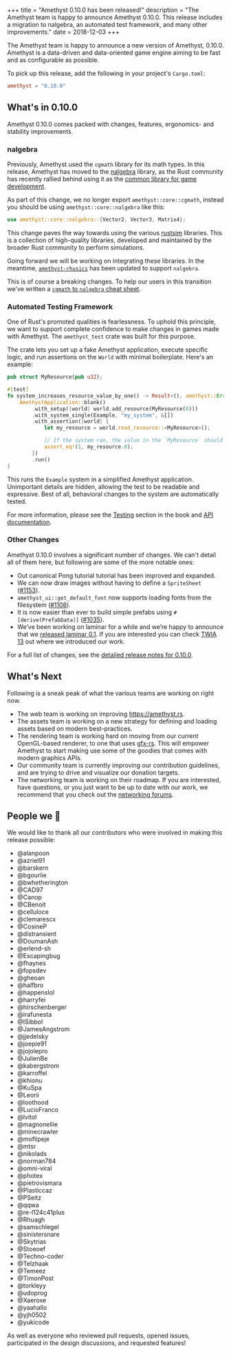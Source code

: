 +++
title = "Amethyst 0.10.0 has been released!"
description = "The Amethyst team is happy to announce Amethyst 0.10.0. This release includes a migration to nalgebra, an automated test framework, and many other improvements."
date = 2018-12-03
+++

The Amethyst team is happy to announce a new version of Amethyst, 0.10.0.
Amethyst is a data-driven and data-oriented game engine aiming to be fast and as configurable as possible.

To pick up this release, add the following in your project's `Cargo.toml`:

```toml
amethyst = "0.10.0"
```

## What's in 0.10.0

Amethyst 0.10.0 comes packed with changes, features, ergonomics- and stability improvements.

### nalgebra

Previously, Amethyst used the `cgmath` library for its math types.
In this release, Amethyst has moved to the [nalgebra][nalgebra] library, as the Rust community has
recently rallied behind using it as the [common library for game development][nalgebra-rally].

[nalgebra]: https://www.nalgebra.org/
[nalgebra-rally]: https://users.rust-lang.org/t/cgmath-looking-for-new-maintainers/20406

As part of this change, we no longer export `amethyst::core::cgmath`, instead you should be using
`amethyst::core::nalgebra` like this:

```rust
use amethyst::core::nalgebra::{Vector2, Vector3, Matrix4};
```

This change paves the way towards using the various [rustsim](https://www.rustsim.org/) libraries.
This is a collection of high-quality libraries, developed and maintained by the broader Rust
community to perform simulations.

Going forward we will be working on integrating these libraries.
In the meantime, [`amethyst-rhusics`](https://github.com/amethyst/amethyst-rhusics) has been
updated to support `nalgebra`.

This is of course a breaking changes. To help our users in this transition we've written a
[`cgmath` to `nalgebra` cheat sheet][cgmath-to-nalgebra].

[cgmath-to-nalgebra]: https://www.amethyst.rs/book/latest/appendices/b_migration_notes/cgmath_to_nalgebra.html

###  Automated Testing Framework

One of Rust's promoted qualities is fearlessness.
To uphold this principle, we want to support complete confidence to make changes in games made with Amethyst.
The `amethyst_test` crate was built for this purpose.

The crate lets you set up a fake Amethyst application, execute specific logic, and run assertions
on the `World` with minimal boilerplate.
Here's an example:

```rust
pub struct MyResource(pub u32);

#[test]
fn system_increases_resource_value_by_one() -> Result<(), amethyst::Error> {
    AmethystApplication::blank()
        .with_setup(|world| world.add_resource(MyResource(0)))
        .with_system_single(Example, "my_system", &[])
        .with_assertion(|world| {
            let my_resource = world.read_resource::<MyResource>();

            // If the system ran, the value in the `MyResource` should be 1.
            assert_eq!(1, my_resource.0);
        })
        .run()
}
```

This runs the `Example` system in a simplified Amethyst application.
Unimportant details are hidden, allowing the test to be readable and expressive.
Best of all, behavioral changes to the system are automatically tested.

For more information, please see the [Testing][testing]
section in the book and [API documentation][api].

[testing]: https://www.amethyst.rs/book/latest/testing.html
[api]: https://www.amethyst.rs/doc/latest/doc/amethyst_test/index.html

### Other Changes

Amethyst 0.10.0 involves a significant number of changes.
We can't detail all of them here, but following are some of the more notable ones:

* Out canonical Pong tutorial tutorial has been improved and expanded.
* We can now draw images without having to define a `SpriteSheet` ([#1153]).
* `amethyst_ui::get_default_font` now supports loading fonts from the filesystem ([#1108]).
* It is now easier than ever to build simple prefabs using `#[derive(PrefabData)]` ([#1035]).
* We’ve been working on laminar for a while and we’re happy to announce that we
  [released laminar 0.1][laminar].
  If you are interested you can check [TWIA 13][twia-13] out where we introduced our work.

For a full list of changes, see the [detailed release notes for 0.10.0][changelog].

[#1153]: https://github.com/amethyst/amethyst/pull/1153
[#1108]: https://github.com/amethyst/amethyst/pull/1108
[#1035]: https://github.com/amethyst/amethyst/pull/1035
[changelog]: https://github.com/amethyst/amethyst/blob/master/docs/CHANGELOG.md#0100---2018-12
[laminar]: https://crates.io/crates/laminar
[twia-13]: https://www.amethyst.rs/blog/twia-13

## What's Next

Following is a sneak peak of what the various teams are working on right now.

* The web team is working on improving https://amethyst.rs.
* The assets team is working on a new strategy for defining and loading assets based on
  modern best-practices.
* The rendering team is working hard on moving from our current OpenGL-based renderer, to one that
  uses [gfx-rs]. This will empower Amethyst to start making use some of the goodies that comes with
  modern graphics APIs.
* Our community team is currently improving our contribution guidelines, and are trying to drive
  and visualize our donation targets.
* The networking team is working on their roadmap. If you are interested, have questions, or you
  just want to be up to date with our work, we recommend that you check out the
  [networking forums][networking-forums].

[gfx-rs]: https://github.com/gfx-rs
[networking-forums]: https://community.amethyst-engine.org/c/development/networking

## People we 💖

We would like to thank all our contributors who were involved in making this release possible:

* @alanpoon
* @azriel91
* @barskern
* @bgourlie
* @bwhetherington
* @CAD97
* @Canop
* @CBenoit
* @celluloce
* @clemarescx
* @CosineP
* @distransient
* @DoumanAsh
* @erlend-sh
* @Escapingbug
* @fhaynes
* @fopsdev
* @gheoan
* @halfbro
* @happenslol
* @harryfei
* @hirschenberger
* @irafunesta
* @ISibboI
* @JamesAngstrom
* @jjedelsky
* @joepie91
* @jojolepro
* @JulienBe
* @kabergstrom
* @karroffel
* @khionu
* @KuSpa
* @Leorii
* @loothood
* @LucioFranco
* @lvitol
* @magnonellie
* @minecrawler
* @moflipeje
* @mtsr
* @nikolads
* @norman784
* @omni-viral
* @photex
* @pietrovismara
* @Plasticcaz
* @PSeitz
* @qqwa
* @re-l124c41plus
* @Rhuagh
* @samschlegel
* @sinistersnare
* @Skytrias
* @Stoeoef
* @Techno-coder
* @Telzhaak
* @Temeez
* @TimonPost
* @torkleyy
* @udoprog
* @Xaeroxe
* @yaahallo
* @yjh0502
* @yukicode

As well as everyone who reviewed pull requests, opened issues, participated in the design
discussions, and requested features!
